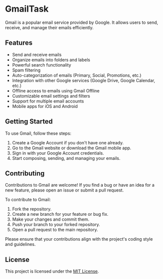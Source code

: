 # GmailTask

Gmail is a popular email service provided by Google. It allows users to send, receive, and manage their emails efficiently.

## Features

- Send and receive emails
- Organize emails into folders and labels
- Powerful search functionality
- Spam filtering
- Auto-categorization of emails (Primary, Social, Promotions, etc.)
- Integration with other Google services (Google Drive, Google Calendar, etc.)
- Offline access to emails using Gmail Offline
- Customizable email settings and filters
- Support for multiple email accounts
- Mobile apps for iOS and Android

## Getting Started

To use Gmail, follow these steps:

1. Create a Google Account if you don't have one already.
2. Go to the Gmail website or download the Gmail mobile app.
3. Sign in with your Google Account credentials.
4. Start composing, sending, and managing your emails.

## Contributing

Contributions to Gmail are welcome! If you find a bug or have an idea for a new feature, please open an issue or submit a pull request.

To contribute to Gmail:

1. Fork the repository.
2. Create a new branch for your feature or bug fix.
3. Make your changes and commit them.
4. Push your branch to your forked repository.
5. Open a pull request to the main repository.

Please ensure that your contributions align with the project's coding style and guidelines.

## License

This project is licensed under the [MIT License](LICENSE).
